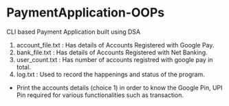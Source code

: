 # PaymentApplication-OOPs
CLI based Payment Application built using DSA
1) account_file.txt  : Has details of Accounts Registered with Google Pay.
2) bank_file.txt  : Has details of Accounts Registered with Net Banking.
3) user_count.txt : Has number of accounts registred with google pay in total.
4) log.txt : Used to record the happenings and status of the program.


* Print the accounts details (choice 1) in order to know the Google Pin, UPI Pin
   required for various functionalities such as transaction.
